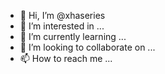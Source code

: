- 👋 Hi, I’m @xhaseries
- 👀 I’m interested in ...
- 🌱 I’m currently learning ...
- 💞️ I’m looking to collaborate on ...
- 📫 How to reach me ...

<!---
xhaseries/xhaseries is a ✨ special ✨ repository because its `README.md` (this file) appears on your GitHub profile.
You can click the Preview link to take a look at your changes.
--->
